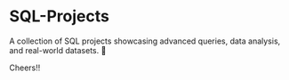 # SQL-Projects
A collection of SQL projects showcasing advanced queries, data analysis, and real-world datasets. 🌟


Cheers!!
